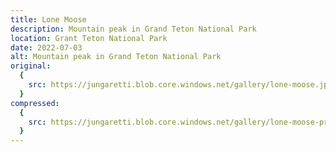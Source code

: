 ```yaml
---
title: Lone Moose
description: Mountain peak in Grand Teton National Park
location: Grant Teton National Park
date: 2022-07-03
alt: Mountain peak in Grand Teton National Park
original:
  {
    src: https://jungaretti.blob.core.windows.net/gallery/lone-moose.jpg,
  }
compressed:
  {
    src: https://jungaretti.blob.core.windows.net/gallery/lone-moose-preview.jpg,
  }
---
```

